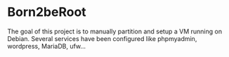# Born2beRoot
The goal of this project is to manually partition and setup a VM running on Debian. Several services have been configured like phpmyadmin, wordpress, MariaDB, ufw...

